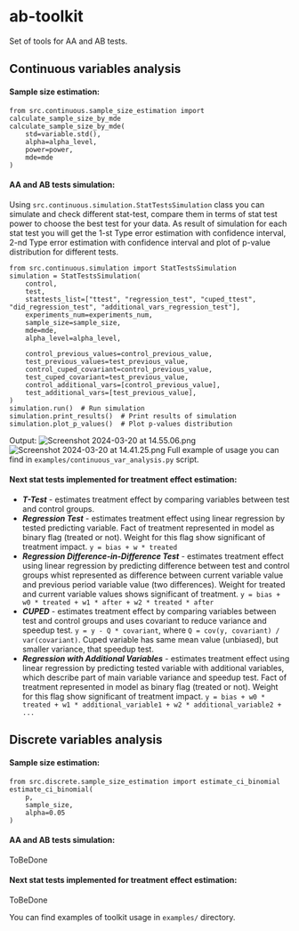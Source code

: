 # ab-toolkit
Set of tools for AA and AB tests.

## Continuous variables analysis
#### Sample size estimation:
```
from src.continuous.sample_size_estimation import calculate_sample_size_by_mde
calculate_sample_size_by_mde(
    std=variable.std(),
    alpha=alpha_level, 
    power=power, 
    mde=mde
)
```

#### AA and AB tests simulation:
Using ```src.continuous.simulation.StatTestsSimulation``` class you can simulate and check different stat-test, 
compare them in terms of stat test power to choose the best test for your data. As result of simulation for each 
stat test you will get the 1-st Type error estimation with confidence interval, 2-nd Type error estimation with 
confidence interval and plot of p-value distribution for different tests.

```
from src.continuous.simulation import StatTestsSimulation
simulation = StatTestsSimulation(
    control,
    test,
    stattests_list=["ttest", "regression_test", "cuped_ttest", "did_regression_test", "additional_vars_regression_test"],
    experiments_num=experiments_num,
    sample_size=sample_size,
    mde=mde,
    alpha_level=alpha_level,

    control_previous_values=control_previous_value,
    test_previous_values=test_previous_value,
    control_cuped_covariant=control_previous_value,
    test_cuped_covariant=test_previous_value,
    control_additional_vars=[control_previous_value],
    test_additional_vars=[test_previous_value],
)
simulation.run()  # Run simulation
simulation.print_results()  # Print results of simulation
simulation.plot_p_values()  # Plot p-values distribution
```
Output:
![Screenshot 2024-03-20 at 14.55.06.png](..%2F..%2F..%2F..%2F..%2Fvar%2Ffolders%2Ftd%2F4g0swlbs5yg351q8l_8q7zt59mjw37%2FT%2FTemporaryItems%2FNSIRD_screencaptureui_mLjrT8%2FScreenshot%202024-03-20%20at%2014.55.06.png)
![Screenshot 2024-03-20 at 14.41.25.png](..%2F..%2F..%2F..%2F..%2Fvar%2Ffolders%2Ftd%2F4g0swlbs5yg351q8l_8q7zt59mjw37%2FT%2FTemporaryItems%2FNSIRD_screencaptureui_uC7yg9%2FScreenshot%202024-03-20%20at%2014.41.25.png)
Full example of usage you can find in ```examples/continuous_var_analysis.py``` script.

#### Next stat tests implemented for treatment effect estimation:
- ***T-Test*** - estimates treatment effect by comparing variables between test and control groups.
- ***Regression Test*** - estimates treatment effect using linear regression by tested predicting variable. 
Fact of treatment represented in model as binary flag (treated or not). Weight for this flag show significant 
of treatment impact.
```y = bias + w * treated```
- ***Regression Difference-in-Difference Test*** - estimates treatment effect using linear regression by predicting
difference between test and control groups whist represented as difference between current variable value and 
previous period variable value (two differences). Weight for treated and current variable values shows 
significant of treatment. ```y = bias + w0 * treated + w1 * after + w2 * treated * after```
- ***CUPED*** - estimates treatment effect by comparing variables between test and control groups and uses covariant 
to reduce variance and speedup test. ```y = y - Q * covariant```, where ```Q = cov(y, covariant) / var(covariant)```. 
Cuped variable has same mean value (unbiased), but smaller variance, that speedup test.
- ***Regression with Additional Variables*** - estimates treatment effect using linear regression by predicting 
tested variable with additional variables, which describe part of main variable variance and speedup test. 
Fact of treatment represented in model as binary flag (treated or not). Weight for this flag show significant 
of treatment impact.
```y = bias + w0 * treated + w1 * additional_variable1 + w2 * additional_variable2 + ...```


## Discrete variables analysis
#### Sample size estimation:
```
from src.discrete.sample_size_estimation import estimate_ci_binomial
estimate_ci_binomial(
    p, 
    sample_size, 
    alpha=0.05
)
```
#### AA and AB tests simulation:
ToBeDone
#### Next stat tests implemented for treatment effect estimation:
ToBeDone

You can find examples of toolkit usage in ```examples/``` directory.